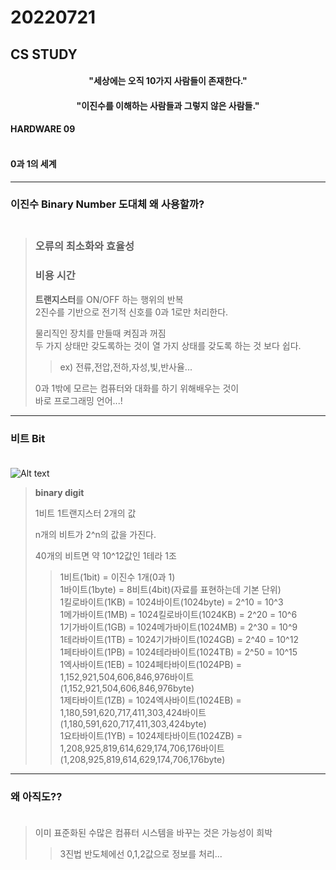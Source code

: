 # 20220721

## CS STUDY



<h4 align=center>"세상에는 오직 10가지 사람들이 존재한다."</h4>
<h4 align=center>"이진수를 이해하는 사람들과 그렇지 않은 사람들."</h4>

#### HARDWARE 09<br></br>
#### 0과 1의 세계

----
### 이진수 Binary Number  도대체 왜 사용할까?<br></br>
> ### 오류의 최소화와 효율성
>   ### **비용** **시간**
> **트랜지스터**를 ON/OFF 하는 행위의 반복   
> 2진수를 기반으로 전기적 신호를 0과 1로만 처리한다.
> 
>물리직인 장치를 만들때 켜짐과 꺼짐  
>두 가지 상태만 갖도록하는 것이 열 가지 상태를 갖도록 하는 것 보다 쉽다.   
> >ex) 전류,전압,전하,자성,빛,반사율...
>
> 0과 1밖에 모르는 컴퓨터와 대화를 하기 위해배우는 것이   
> 바로 프로그래밍 언어...!
> 

---- 

### 비트 Bit<br></br>

![Alt text](https://velog.velcdn.com/images%2Fjanghoon333%2Fpost%2F6dad8a5b-6f2b-46e1-91f4-b19fa86ecd72%2Fimage.png)


>**binary digit**  
> 
>1비트 1트랜지스터 2개의 값
> 
>n개의 비트가 2^n의 값을 가진다.   
> 
>40개의 비트면 약 10^12값인 1테라 1조  
> 
>>1비트(1bit) = 이진수 1개(0과 1)    
>>1바이트(1byte) = 8비트(4bit)(자료를 표현하는데 기본 단위)   
>>1킬로바이트(1KB) = 1024바이트(1024byte)  = 2^10 = 10^3    
>>1메가바이트(1MB) = 1024킬로바이트(1024KB) = 2^20 = 10^6     
>>1기가바이트(1GB) = 1024메가바이트(1024MB) = 2^30 = 10^9   
>>1테라바이트(1TB) = 1024기가바이트(1024GB) = 2^40 = 10^12   
>>1페타바이트(1PB) = 1024테라바이트(1024TB) = 2^50 = 10^15   
>>1엑사바이트(1EB) = 1024페타바이트(1024PB) = 1,152,921,504,606,846,976바이트(1,152,921,504,606,846,976byte)   
>>1제타바이트(1ZB) = 1024엑사바이트(1024EB) = 1,180,591,620,717,411,303,424바이트(1,180,591,620,717,411,303,424byte)    
>>1요타바이트(1YB) = 1024제타바이트(1024ZB) = 1,208,925,819,614,629,174,706,176바이트(1,208,925,819,614,629,174,706,176byte)   
____


### 왜 아직도??<br></br>
>이미 표준화된 수많은 컴퓨터 시스템을 바꾸는 것은 가능성이 희박
>
> >3진법 반도체에선 0,1,2값으로 정보를 처리...
